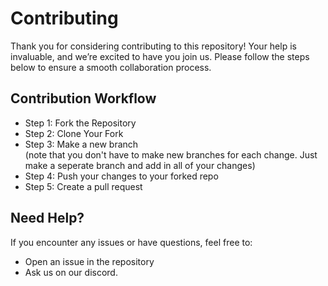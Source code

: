 # Contributing 

Thank you for considering contributing to this repository! Your help is invaluable, and we’re excited to have you join us. Please follow the steps below to ensure a smooth collaboration process.

## Contribution Workflow

- Step 1: Fork the Repository <br>
- Step 2: Clone Your Fork <br>
- Step 3: Make a new branch <br> 
(note that you don't have to make new branches for each change. Just make a seperate branch and add in all of your changes) <br>
- Step 4: Push your changes to your forked repo <br>
- Step 5: Create a pull request 

## Need Help?
If you encounter any issues or have questions, feel free to:

- Open an issue in the repository <br>
- Ask us on our discord.
